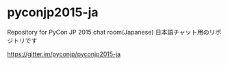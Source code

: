 # pyconjp2015-ja
Repository for PyCon JP 2015 chat room(Japanese)
日本語チャット用のリポジトリです

https://gitter.im/pyconjp/pyconjp2015-ja
